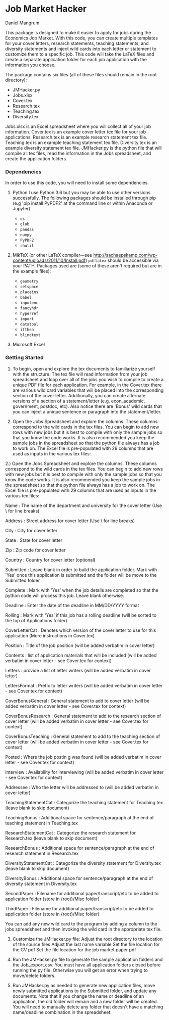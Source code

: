# Job Market Hacker


Daniel Mangrum



This package is designed to make it easier to apply for jobs during the Economics Job Market. With this code, you can create multiple templates for your cover letters, research statements, teaching statements, and diversity statements and inject wild cards into each letter or statement to customize them to a specific job. This code will take the LaTeX files and create a separate application folder for each job application with the information you choose. 

The package contains six files (all of these files should remain in the root directory):

- JMHacker.py
- Jobs.xlsx
- Cover.tex
- Research.tex
- Teaching.tex
- Diversity.tex

Jobs.xlsx is an Excel spreadsheet where you will collect all of your job information.
Cover.tex is an example cover letter tex file for your job applications.
Research.tex is an example research statement tex file.
Teaching.tex is an example teaching statement tex file.
Diversity.tex is an example diversity statement tex file.
JMHacker.py is the python file that will compile all tex files, read the information in the Jobs spreadsheet, and create the application folders.


### Dependencies

In order to use this code, you will need to install some dependencies.

1. Python
	I use Python 3.6 but you may be able to use other versions successfully. The following packages should be installed through pip (e.g 'pip install PyPDF2' at the command line or within Anaconda or Jupyter)
   - `os`
   - `glob`
   - `pandas`
   - `numpy`
   - `PyPDF2`
   - `shutil`

1. MikTeX (or other LaTeX compiler—see http://sachaepskamp.com/wp-content/uploads/2011/10/Install.pdf)
   `pdflatex` should be accessible via your PATH.
   Packages used are (some of these aren't required but are in the example files):
    - `geometry`
    - `setspace`
    - `placeins`
    - `babel`
    - `inputenc`
    - `fancyhdr`
    - `hyperref`
    - `import`
    - `datatool`
    - `ifthen`
    - `blindtext`

1. Microsoft Excel


### Getting Started

1. To begin, open and explore the tex documents to familiarize yourself with the structure. The tex file will read information from your job spreadsheet and loop over all of the jobs you wish to compile to create a unique PDF file for each application. For example, in the Cover.tex there are various wild card variables that will be placed into the corresponding section of the cover letter. Additionally, you can create alternate versions of a section of a statement/letter (e.g. econ_academic, government, postdoc, etc). Also notice there are 'Bonus' wild cards that you can inject a unique sentence or paragraph into the statement/letter.

2. Open the Jobs Spreadsheet and explore the columns. These columns correspond to the wild cards in the tex files. You can begin to add new rows with new jobs but it is best to compile with only the sample jobs so that you know the code works. It is also recommended you keep the sample jobs in the spreadsheet so that the python file always has a job to work on. The Excel file is pre-populated with 29 columns that are used as inputs in the various tex files:

2.) Open the Jobs Spreadsheet and explore the columns. These columns correspond to the wild cards in the tex files. You can begin to add new rows with new jobs but it is best to compile with only the sample jobs so that you know the code works. It is also recommended you keep the sample jobs in the spreadsheet so that the python file always has a job to work on. The Excel file is pre-populated with 29 columns that are used as inputs in the various tex files:

Name : The name of the department and university for the cover letter (Use \\ for line breaks)

Address : Street address for cover letter (Use \\ for line breaks)

City : City for cover letter

State : State for cover letter

Zip : Zip code for cover letter 

Country : Country for cover letter (optional)

Submitted : Leave blank in order to build the application folder. Mark with 'Yes' once this application is submitted and the folder will be move to the Submitted folder

Complete : Mark with 'Yes' when the job details are completed so that the python code will process this job. Leave blank otherwise.

Deadline : Enter the date of the deadline in MM/DD/YYYY format 

Rolling : Mark with 'Yes' if this job has a rolling deadline (will be sorted to the top of Applications folder)

CoverLetterCat : Denotes which version of the cover letter to use for this application (More instructions in Cover.tex)

Position : Title of the job position (will be added verbatim in cover letter)

Contents : list of application materials that will be included (will be added verbatim in cover letter - see Cover.tex for context)

Letters : provide a list of letter writers (will be added verbatim in cover letter)

LettersFormat : Prefix to letter writers (will be added verbatim in cover letter - see Cover.tex for context)

CoverBonusGeneral : General statement to add to cover letter (will be added verbatim in cover letter - see Cover.tex for context)

CoverBonusResearch : General statement to add to the research section of cover letter (will be added verbatim in cover letter - see Cover.tex for context)

CoverBonusTeaching : General statement to add to the teaching section of cover letter (will be added verbatim in cover letter - see Cover.tex for context)

Posted : Where the job postin g was found (will be added verbatim in cover letter - see Cover.tex for context)

Interview : Availability for interviewing (will be added verbatim in cover letter - see Cover.tex for context)

Addressee : Who the letter will be addressed to (will be added verbatim in cover letter)

TeachingStatementCat : Categorize the teaching statement for Teaching.tex (leave blank to skip document)

TeachingBonus : Additional space for sentence/paragraph at the end of teaching statement in Teaching.tex

ResearchStatementCat : Categorize the research statement for Research.tex (leave blank to skip document)

ResearchBonus : Additional space for sentence/paragraph at the end of research statement in Research.tex

DiversityStatementCat : Categorize the diversity statement for Diversity.tex (leave blank to skip document)

DiversityBonus : Additional space for sentence/paragraph at the end of diversity statement in Diversity.tex

SecondPaper : Filename for additional paper/transcript/etc to be added to application folder (store in {root}/Misc folder)

ThirdPaper : Filename for additional paper/transcript/etc to be added to application folder (store in {root}/Misc folder)

You can add any new wild card to the program by adding a column to the jobs spreadsheet and then invoking the wild card in the appropriate tex file.

3. Customize the JMHacker.py file:
	Adjust the root directory to the location of the source files
	Adjust the last name variable
	Set the file location for the CV pdf
	Set the file location for the job market paper pdf

4. Run the JMHacker.py file to generate the sample application folders and the Job_export.csv. You must have all application folders closed before running the py file. Otherwise you will get an error when trying to move/delete folders.

5. Run JMHacker.py as needed to generate new application files, move newly submitted applications to the Submitted folder, and update any documents. Note that if you change the name or deadline of an application, the old folder will remain and a new folder will be created. You will need to manually delete any folder that doesn't have a matching name/deadline combination in the spreadsheet.


